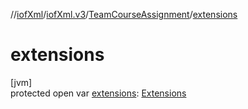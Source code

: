 //[iofXml](../../../index.md)/[iofXml.v3](../index.md)/[TeamCourseAssignment](index.md)/[extensions](extensions.md)

# extensions

[jvm]\
protected open var [extensions](extensions.md): [Extensions](../-extensions/index.md)
